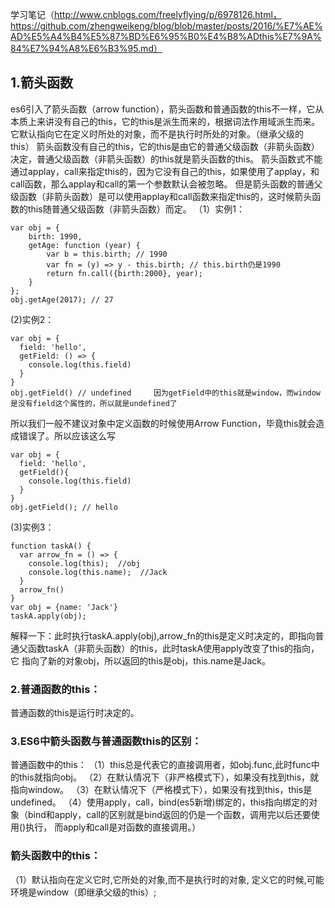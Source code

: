 学习笔记（http://www.cnblogs.com/freelyflying/p/6978126.html，
https://github.com/zhengweikeng/blog/blob/master/posts/2016/%E7%AE%AD%E5%A4%B4%E5%87%BD%E6%95%B0%E4%B8%ADthis%E7%9A%84%E7%94%A8%E6%B3%95.md）
## 1.箭头函数
es6引入了箭头函数（arrow function），箭头函数和普通函数的this不一样，它从本质上来讲没有自己的this，它的this是派生而来的，根据词法作用域派生而来。
它默认指向它在定义时所处的对象，而不是执行时所处的对象。（继承父级的this）
箭头函数没有自己的this，它的this是由它的普通父级函数（非箭头函数）决定，普通父级函数（非箭头函数）的this就是箭头函数的this。
箭头函数式不能通过applay，call来指定this的，因为它没有自己的this，如果使用了applay，和call函数，那么applay和call的第一个参数默认会被忽略。
但是箭头函数的普通父级函数（非箭头函数）是可以使用applay和call函数来指定this的，这时候箭头函数的this随普通父级函数（非箭头函数）而定。
（1）实例1：
```
var obj = {
    birth: 1990,
    getAge: function (year) {
        var b = this.birth; // 1990
        var fn = (y) => y - this.birth; // this.birth仍是1990
        return fn.call({birth:2000}, year);
    }
};
obj.getAge(2017); // 27
```
(2)实例2：
```
var obj = {
  field: 'hello',
  getField: () => {
    console.log(this.field)  
  }
}
obj.getField() // undefined     因为getField中的this就是window，而window是没有field这个属性的，所以就是undefined了
```
所以我们一般不建议对象中定义函数的时候使用Arrow Function，毕竟this就会造成错误了。所以应该这么写
```
var obj = {
  field: 'hello',
  getField(){
    console.log(this.field)  
  }
}
obj.getField(); // hello
```
(3)实例3：
```
function taskA() {
  var arrow_fn = () => {
    console.log(this);  //obj
    console.log(this.name);  //Jack
  }
  arrow_fn()
}
var obj = {name: 'Jack'}
taskA.apply(obj);
```
解释一下：此时执行taskA.apply(obj),arrow_fn的this是定义时决定的，即指向普通父函数taskA（非箭头函数）的this，此时taskA使用apply改变了this的指向，它
指向了新的对象obj，所以返回的this是obj，this.name是Jack。

### 2.普通函数的this：
普通函数的this是运行时决定的。

### 3.ES6中箭头函数与普通函数this的区别：
普通函数中的this：
（1）this总是代表它的直接调用者，如obj.func,此时func中的this就指向obj。
（2）在默认情况下（非严格模式下），如果没有找到this，就指向window。
（3）在默认情况下（严格模式下），如果没有找到this，this是undefined。
（4）使用apply，call，bind(es5新增)绑定的，this指向绑定的对象（bind和apply，call的区别就是bind返回的仍是一个函数，调用完以后还要使用()执行，
    而apply和call是对函数的直接调用。）
 ### 箭头函数中的this：
 （1）默认指向在定义它时,它所处的对象,而不是执行时的对象, 定义它的时候,可能环境是window（即继承父级的this）;
